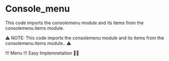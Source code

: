 # Console_menu
This code imports the consolemenu module and its items from the consolemenu.items module.


⚠️ NOTE: This code imports the consolemenu module and its items from the consolemenu.items module.. ⚠️


!!! Menu !!! Easy Implemnetation 🤯🚀


